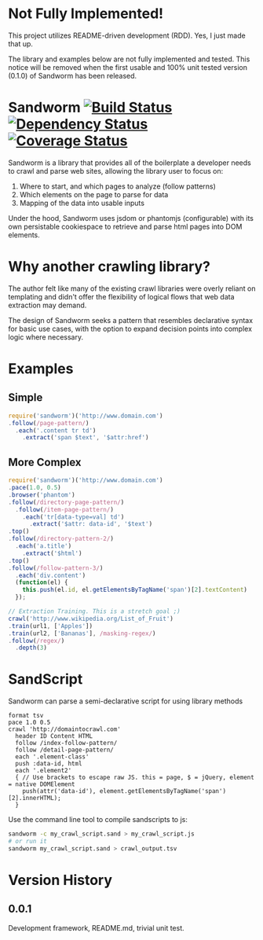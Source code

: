 # Not Fully Implemented!

This project utilizes README-driven development (RDD).  Yes, I just made that up.

The library and examples below are not fully implemented and tested.  This notice will be removed when the first usable and 100% unit tested version (0.1.0) of Sandworm has been released.

# Sandworm [![Build Status](https://travis-ci.org/ccarpita/sandworm.svg?branch=master)](https://travis-ci.org/ccarpita/sandworm) [![Dependency Status](https://gemnasium.com/ccarpita/sandworm.svg)](https://gemnasium.com/ccarpita/sandworm) [![Coverage Status](https://coveralls.io/repos/ccarpita/sandworm/badge.png?branch=master)](https://coveralls.io/r/ccarpita/sandworm?branch=master)


Sandworm is a library that provides all of the boilerplate a developer needs to crawl and parse web sites, allowing the library user to focus on:

1. Where to start, and which pages to analyze (follow patterns)
2. Which elements on the page to parse for data
3. Mapping of the data into usable inputs

Under the hood, Sandworm uses jsdom or phantomjs (configurable) with its own persistable cookiespace to retrieve and parse html pages into DOM elements.

# Why another crawling library?

The author felt like many of the existing crawl libraries were overly reliant on templating and didn't offer the flexibility of logical flows that web data extraction may demand.

The design of Sandworm seeks a pattern that resembles declarative syntax for basic use cases, with the option to expand decision points into complex logic where necessary.

# Examples

## Simple

```js
require('sandworm')('http://www.domain.com')
.follow(/page-pattern/)
  .each('.content tr td')
    .extract('span $text', '$attr:href')

```

## More Complex

```js
require('sandworm')('http://www.domain.com')
.pace(1.0, 0.5)
.browser('phantom')
.follow(/directory-page-pattern/)
  .follow(/item-page-pattern/)
    .each('tr[data-type=val] td')
      .extract('$attr: data-id', '$text')
.top()
.follow(/directory-pattern-2/)
  .each('a.title')
    .extract('$html')
.top()
.follow(/follow-pattern-3/)
  .each('div.content')
  (function(el) {
    this.push(el.id, el.getElementsByTagName('span')[2].textContent)
  });

// Extraction Training. This is a stretch goal ;)
crawl('http://www.wikipedia.org/List_of_Fruit')
.train(url1, ['Apples'])
.train(url2, ['Bananas'], /masking-regex/)
.follow(/regex/)
  .depth(3)
```

# SandScript

Sandworm can parse a semi-declarative script for using library methods

```sandscript
format tsv
pace 1.0 0.5
crawl 'http://domaintocrawl.com'
  header ID Content HTML
  follow /index-follow-pattern/
  follow /detail-page-pattern/
  each '.element-class'
  push :data-id, html
  each '.element2'
  { // Use brackets to escape raw JS. this = page, $ = jQuery, element = native DOMElement
    push(attr('data-id'), element.getElementsByTagName('span')[2].innerHTML);
  }
```
Use the command line tool to compile sandscripts to js:

```sh
sandworm -c my_crawl_script.sand > my_crawl_script.js
# or run it
sandworm my_crawl_script.sand > crawl_output.tsv
```

# Version History

## 0.0.1

Development framework, README.md, trivial unit test.
